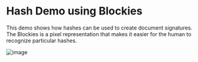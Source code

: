 # Hash Demo using Blockies
This demo shows how hashes can be used to create document signatures. The Blockies is a pixel representation that makes it easier for the human to recognize particular hashes.


![image](https://user-images.githubusercontent.com/124631246/232345899-02712e5c-e2c1-4a2d-8dea-9990953ac4d3.png)
